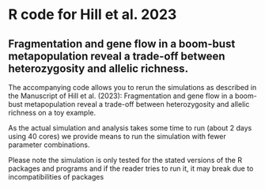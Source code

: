 # R code for Hill et al. 2023

## Fragmentation and gene flow in a boom-bust metapopulation reveal a trade-off between heterozygosity and allelic richness.

The accompanying code allows you to rerun the simulations as described in the Manuscript of Hill et al. (2023): Fragmentation and gene flow in a boom-bust metapopulation reveal a trade-off between heterozygosity and allelic richness on a toy example.

As the actual simulation and analysis takes some time to run (about 2 days using 40 cores) we provide means to run the simulation with fewer parameter combinations. 

Please note the simulation is only tested for the stated versions of the R packages and programs and if the reader tries to run it, it may break due to incompatibilities of packages
